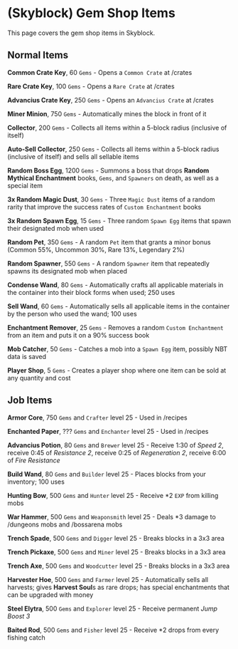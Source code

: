# (Skyblock) Gem Shop Items
This page covers the gem shop items in Skyblock.
## Normal Items
**Common Crate Key**, 60 `Gems` - Opens a `Common Crate` at /crates

**Rare Crate Key**, 100 `Gems` - Opens a `Rare Crate` at /crates

**Advancius Crate Key**, 250 `Gems` - Opens an `Advancius Crate` at /crates


**Miner Minion**, 750 `Gems` - Automatically mines the block in front of it

**Collector**, 200 `Gems` - Collects all items within a 5-block radius (inclusive of itself)

**Auto-Sell Collector**, 250 `Gems` - Collects all items within a 5-block radius (inclusive of itself) and sells all sellable items


**Random Boss Egg**, 1200 `Gems` - Summons a boss that drops **Random Mythical Enchantment** books, `Gems`, and `Spawners` on death, as well as a special item

**3x Random Magic Dust**, 30 `Gems` - Three `Magic Dust` items of a random rarity that improve the success rates of `Custom Enchantment` books

**3x Random Spawn Egg**, 15 `Gems` - Three random `Spawn Egg` items that spawn their designated mob when used

**Random Pet**, 350 `Gems` - A random `Pet` item that grants a minor bonus (Common 55%, Uncommon 30%, Rare 13%, Legendary 2%)

**Random Spawner**, 550 `Gems` - A random `Spawner` item that repeatedly spawns its designated mob when placed


**Condense Wand**, 80 `Gems` - Automatically crafts all applicable materials in the container into their block forms when used; 250 uses

**Sell Wand**, 60 `Gems` - Automatically sells all applicable items in the container by the person who used the wand; 100 uses


**Enchantment Remover**, 25 `Gems` - Removes a random `Custom Enchantment` from an item and puts it on a 90% success book

**Mob Catcher**, 50 `Gems` - Catches a mob into a `Spawn Egg` item, possibly NBT data is saved

**Player Shop**, 5 `Gems` - Creates a player shop where one item can be sold at any quantity and cost
## Job Items
**Armor Core**, 750 `Gems` and `Crafter` level 25 - Used in /recipes

**Enchanted Paper**, ??? `Gems` and `Enchanter` level 25 - Used in /recipes


**Advancius Potion**, 80 `Gems` and `Brewer` level 25 - Receive 1:30 of *Speed 2*, receive 0:45 of *Resistance 2*, receive 0:25 of *Regeneration 2*, receive 6:00 of *Fire Resistance*

**Build Wand**, 80 `Gems` and `Builder` level 25 - Places blocks from your inventory; 100 uses


**Hunting Bow**, 500 `Gems` and `Hunter` level 25 - Receive *2 `EXP` from killing mobs

**War Hammer**, 500 `Gems` and `Weaponsmith` level 25 - Deals *3 damage to /dungeons mobs and /bossarena mobs


**Trench Spade**, 500 `Gems` and `Digger` level 25 - Breaks blocks in a 3x3 area

**Trench Pickaxe**, 500 `Gems` and `Miner` level 25 - Breaks blocks in a 3x3 area

**Trench Axe**, 500 `Gems` and `Woodcutter` level 25 - Breaks blocks in a 3x3 area


**Harvester Hoe**, 500 `Gems` and `Farmer` level 25 - Automatically sells all harvests; gives **Harvest Soul**s as rare drops; has special enchantments that can be upgraded with money

**Steel Elytra**, 500 `Gems` and `Explorer` level 25 - Receive permanent *Jump Boost 3*

**Baited Rod**, 500 `Gems` and `Fisher` level 25 - Receive *2 drops from every fishing catch
